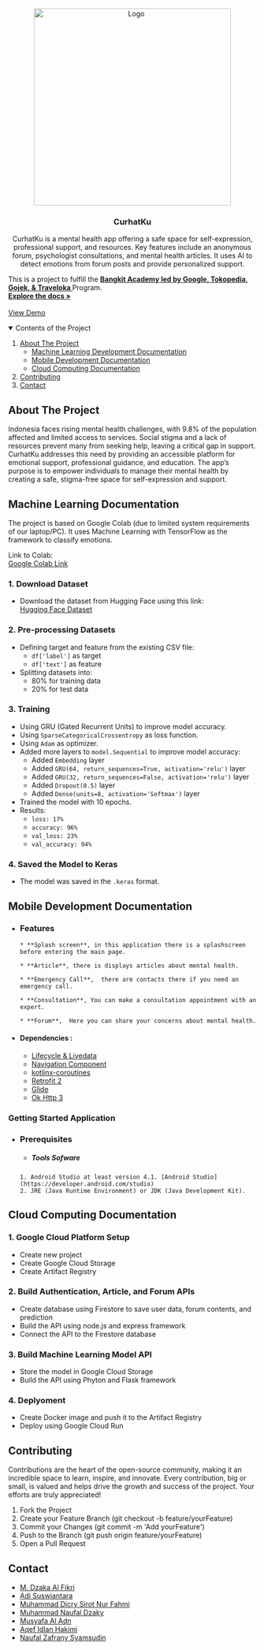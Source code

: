 
<br />
<p align="center">
  <a href="https://github.com/DzakaAl/CurhatKu">
    <img src="https://ibb.co.com/yVkRvHW" width='400dp' alt="Logo" >
  </a>

  <h3 align="center">CurhatKu</h3>

  <p align="center">
    CurhatKu is a mental health app offering a safe space for self-expression, professional support, and resources. Key features include an anonymous forum, psychologist consultations, and mental health articles. It uses AI to detect emotions from forum posts and provide personalized support.

   This is a project to fulfill the  <a href="https://grow.google/intl/id_id/bangkit/"><strong>Bangkit Academy led by Google, Tokopedia, Gojek, & Traveloka </strong></a>
   Program.
    <br />
    <a href="https://github.com/DzakaAl/CurhatKu"><strong>Explore the docs »</strong></a>
    <br />
    <br />
    <a href="https://github.com/DzakaAl/CurhatKu">View Demo</a>
  </p>
</p>

<details open="open">
  <summary>Contents of the Project</summary>
  <ol>
    <li>
      <a href="#about-the-project">About The Project</a>
      <ul>
        <li><a href="#machine-learning-documentation">Machine Learning Development Documentation</a></li>
        <li><a href="#mobile-development-documentation">Mobile Development Documentation</a></li>
        <li><a href="#cloud-computing-documentation">Cloud Computing Documentation</a></li>
      </ul>
    </li>
    <li><a href="#contributing">Contributing</a></li>
    <li><a href="#contact">Contact</a></li>
  </ol>
</details>

## About The Project

Indonesia faces rising mental health challenges, with 9.8% of the population affected and limited access to services. Social stigma and a lack of resources prevent many from seeking help, leaving a critical gap in support. CurhatKu addresses this need by providing an accessible platform for emotional support, professional guidance, and education. The app’s purpose is to empower individuals to manage their mental health by creating a safe, stigma-free space for self-expression and support.

## Machine Learning Documentation

The project is based on Google Colab (due to limited system requirements of our laptop/PC). It uses Machine Learning with TensorFlow as the framework to classify emotions.

Link to Colab:  
[Google Colab Link](https://colab.research.google.com/drive/1g_BbxB5QX2NYm4iZ8JkMhMbG0Ahtbz25?usp=sharing)

### 1. Download Dataset
  - Download the dataset from Hugging Face using this link:  
  [Hugging Face Dataset](https://huggingface.co/datasets/elvanromp/emosi)

### 2. Pre-processing Datasets
  - Defining target and feature from the existing CSV file:
    - `df['label']` as target
    - `df['text']` as feature
  - Splitting datasets into:
    - 80% for training data
    - 20% for test data

### 3. Training
   - Using GRU (Gated Recurrent Units) to improve model accuracy.
   - Using `SparseCategoricalCrossentropy` as loss function.
   - Using `Adam` as optimizer.
   - Added more layers to `model.Sequential` to improve model accuracy:
     - Added `Embedding` layer
     - Added `GRU(64, return_sequences=True, activation='relu')` layer
     - Added `GRU(32, return_sequences=False, activation='relu')` layer
     - Added `Dropout(0.5)` layer
     - Added `Dense(units=8, activation='Softmax')` layer
   - Trained the model with 10 epochs.
   - Results:
     - `loss: 17%`
     - `accuracy: 96%`
     - `val_loss: 23%`
     - `val_accuracy: 94%`

### 4. Saved the Model to Keras
  - The model was saved in the `.keras` format.

## Mobile Development Documentation
- ### Features

      * **Splash screen**, in this application there is a splashscreen before entering the main page.

      * **Article**, there is displays articles about mental health.

      * **Emergency Call**,  there are contacts there if you need an emergency call.

      * **Consultation**, You can make a consultation appointment with an expert.

      * **Forum**,  Here you can share your concerns about mental health.

* #### Dependencies :
  - [Lifecycle & Livedata](https://developer.android.com/jetpack/androidx/releases/lifecycle)
  - [Navigation Component](https://developer.android.com/jetpack/androidx/releases/navigation)
  - [kotlinx-coroutines](https://developer.android.com/kotlin/coroutines)    
  - [Retrofit 2](https://square.github.io/retrofit/)    
  - [Glide](https://github.com/bumptech/glide)    
  - [Ok Http 3](https://square.github.io/okhttp/)

### Getting Started Application

  - ### Prerequisites
       - ##### Tools Sofware
        1. Android Studio at least version 4.1. [Android Studio](https://developer.android.com/studio)
        2. JRE (Java Runtime Environment) or JDK (Java Development Kit).

## Cloud Computing Documentation

### 1. Google Cloud Platform Setup
- Create new project
- Create Google Cloud Storage 
- Create Artifact Registry

### 2. Build Authentication, Article, and Forum APIs
- Create database using Firestore to save user data, forum contents, and prediction
- Build the API using node.js and express framework 
- Connect the API to the Firestore database

### 3. Build Machine Learning Model API
- Store the model in Google Cloud Storage
- Build the API using Phyton and Flask framework

### 4. Deplyoment
- Create Docker image and push it to the Artifact Registry
- Deploy using Google Cloud Run

## Contributing

Contributions are the heart of the open-source community, making it an incredible space to learn, inspire, and innovate. Every contribution, big or small, is valued and helps drive the growth and success of the project. Your efforts are truly appreciated!

1. Fork the Project
2. Create your Feature Branch (git checkout -b feature/yourFeature)
3. Commit your Changes (git commit -m 'Add yourFeature')
4. Push to the Branch (git push origin feature/yourFeature)
5. Open a Pull Request

## Contact

- [M. Dzaka Al Fikri](https://www.linkedin.com/in/m-dzaka-al-fikri-7bba421a4/)
- [Adi Suswiantara](https://www.linkedin.com/in/adi-suswiantara-48643a252/)
- [Muhammad Dicry Sirot Nur Fahmi](https://www.linkedin.com/in/muhammad-dicry-sirot-nur-fahmi-a6b572216/)
- [Muhammad Naufal Dzaky](https://www.linkedin.com/in/muhammad-naufal-dzaky-85ab63269/)
- [Musyafa Al Adn](https://www.linkedin.com/in/musyafa-al-adn-30111526b/)
- [Aqef Idlan Hakimi](https://www.linkedin.com/in/aqief-hakimi-37ab5b27a/)
- [Naufal Zafrany Syamsudin](https://www.linkedin.com/in/naufal-zafrany-b77299327/)

